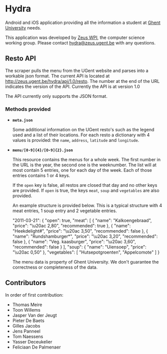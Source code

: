 # Hydra

Android and iOS application providing all the information a student at [Ghent University](http://www.ugent.be/) needs.

This application was developed by [Zeus WPI](http://zeus.ugent.be), the computer science working group. Please contact [hydra@zeus.ugent.be](mailto:hydra@zeus.ugent.be) with any questions.

## Resto API

The scraper pulls the menu from the UGent website and parses into a workable json format. The current API is located at http://zeus.ugent.be/hydra/api/1.0/resto. The number at the end of the URL indicates the version of the API. Currently the API is at version 1.0

The API currently only supports the JSON format.

### Methods provided

* **`meta.json`**

  Some additional information on the UGent resto's such as the legend used and a list of their locations. For each resto a dictionary with 4 values is provided: the `name`, `address`, `latitude` and `longitude`.

* **`menu/[0-9]{4}/[O-9]{2}.json`**

  This resource contains the menus for a whole week. The first number in the URL is the year, the second one is the weeknumber. The list will at most contain 5 entries, one for each day of the week. Each of those entries contains 1 or 4 keys.

  If the `open` key is false, all restos are closed that day and no other keys are provided. If `open` is true, the keys `meat`, `soup` and `vegetables` are also provided.

  An example structure is provided below. This is a typical structure with 4 meat entries, 1 soup entry and 2 vegetable entries.

	"2011-03-21": {
		"open": true,
		"meat": [
			{
				"name": "Kalkoengebraad",
				"price": "\u20ac 2,80",
				"recommended": true
			}, {
				"name": "Heekdelight#",
				"price": "\u20ac 3,50",
				"recommended": false
			}, {
				"name": "Rundshamburger*",
				"price": "\u20ac 3,20",
				"recommended": false
			}, {
				"name": "Veg. kaasburger",
				"price": "\u20ac 3,60",
				"recommended": false
			}
		],
		"soup": {
			"name": "Uiensoep",
			"price": "\u20ac 0,50"
		},
		"vegetables": [
			"Hutsepotgroenten",
			"Appelcomote"
		]
	}

  The menu data is property of Ghent University. We don't guarantee the correctness or completeness of the data.

## Contributors

In order of first contribution:

* Thomas Meire
* Toon Willems
* Jasper Van der Jeugt
* Pieter De Baets
* Gilles Jacobs
* Jens Panneel
* Tom Naessens
* Yasser Deceukelier
* Feliciaan De Palmenaer
